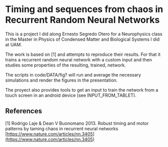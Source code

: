 # Timing and sequences from chaos in Recurrent Random Neural Networks

This is a project I did along Ernesto Segredo Otero for a Neurophysics class in the Master in Physics of Condensed Matter and Biological Systems I did at UAM.  

The work is based on [1] and attempts to reproduce their results. For that it trains a recurrent random neural network with a custom input and then studies some properties of the resulting, trained, network.  

The scripts in code/DATA/fig? will run and average the necessary simulations and render the figures in the presentation.  

The proyect also provides tools to get an input to train the network from a touch screen in an android device (see INPUT_FROM_TABLET).  

## References  

[1] Rodrigo Laje & Dean V Buonomano 2013. Robust timing and motor patterns by taming chaos in recurrent neural networks [https://www.nature.com/articles/nn.3405](https://www.nature.com/articles/nn.3405)
